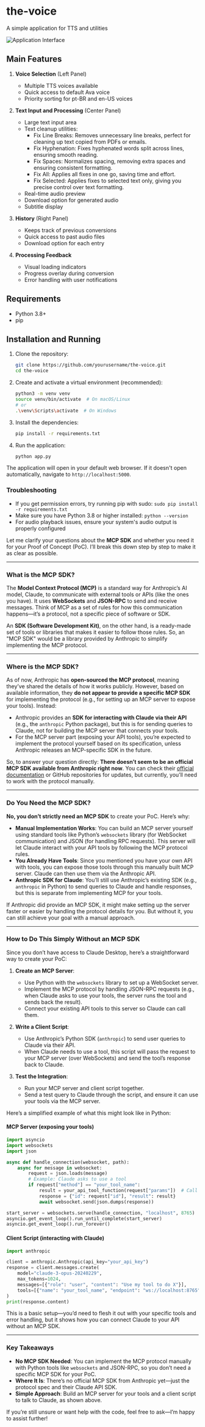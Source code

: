 # the-voice
A simple application for TTS and utilities

![Application Interface](docs/app-interface.png)

## Main Features

1. **Voice Selection** (Left Panel)
   - Multiple TTS voices available
   - Quick access to default Ava voice
   - Priority sorting for pt-BR and en-US voices

2. **Text Input and Processing** (Center Panel)
   - Large text input area
   - Text cleanup utilities:
     - Fix Line Breaks: Removes unnecessary line breaks, perfect for cleaning up text copied from PDFs or emails.
     - Fix Hyphenation: Fixes hyphenated words split across lines, ensuring smooth reading.
     - Fix Spaces: Normalizes spacing, removing extra spaces and ensuring consistent formatting.
     - Fix All: Applies all fixes in one go, saving time and effort.
     - Fix Selected: Applies fixes to selected text only, giving you precise control over text formatting.
   - Real-time audio preview
   - Download option for generated audio
   - Subtitle display

3. **History** (Right Panel)
   - Keeps track of previous conversions
   - Quick access to past audio files
   - Download option for each entry

4. **Processing Feedback**
   - Visual loading indicators
   - Progress overlay during conversion
   - Error handling with user notifications

## Requirements
- Python 3.8+
- pip

## Installation and Running

1. Clone the repository:
    ```sh
    git clone https://github.com/yourusername/the-voice.git
    cd the-voice
    ```

2. Create and activate a virtual environment (recommended):
    ```sh
    python3 -m venv venv
    source venv/bin/activate  # On macOS/Linux
    # or
    .\venv\Scripts\activate  # On Windows
    ```

3. Install the dependencies:
    ```sh
    pip install -r requirements.txt
    ```

4. Run the application:
    ```sh
    python app.py
    ```

The application will open in your default web browser. If it doesn't open automatically, navigate to `http://localhost:5000`.

### Troubleshooting

- If you get permission errors, try running pip with sudo: `sudo pip install -r requirements.txt`
- Make sure you have Python 3.8 or higher installed: `python --version`
- For audio playback issues, ensure your system's audio output is properly configured


Let me clarify your questions about the **MCP SDK** and whether you need it for your Proof of Concept (PoC). I’ll break this down step by step to make it as clear as possible.

---

### What is the MCP SDK?
The **Model Context Protocol (MCP)** is a standard way for Anthropic’s AI model, Claude, to communicate with external tools or APIs (like the ones you have). It uses **WebSockets** and **JSON-RPC** to send and receive messages. Think of MCP as a set of rules for how this communication happens—it’s a protocol, not a specific piece of software or SDK.

An **SDK (Software Development Kit)**, on the other hand, is a ready-made set of tools or libraries that makes it easier to follow those rules. So, an "MCP SDK" would be a library provided by Anthropic to simplify implementing the MCP protocol.

---

### Where is the MCP SDK?
As of now, Anthropic has **open-sourced the MCP protocol**, meaning they’ve shared the details of how it works publicly. However, based on available information, they **do not appear to provide a specific MCP SDK** for implementing the protocol (e.g., for setting up an MCP server to expose your tools). Instead:

- Anthropic provides an **SDK for interacting with Claude via their API** (e.g., the `anthropic` Python package), but this is for sending queries to Claude, not for building the MCP server that connects your tools.
- For the MCP server part (exposing your API tools), you’re expected to implement the protocol yourself based on its specification, unless Anthropic releases an MCP-specific SDK in the future.

So, to answer your question directly: **There doesn’t seem to be an official MCP SDK available from Anthropic right now**. You can check their [official documentation](https://docs.anthropic.com) or GitHub repositories for updates, but currently, you’ll need to work with the protocol manually.

---

### Do You Need the MCP SDK?
**No, you don’t strictly need an MCP SDK** to create your PoC. Here’s why:

- **Manual Implementation Works**: You can build an MCP server yourself using standard tools like Python’s `websockets` library (for WebSocket communication) and JSON (for handling RPC requests). This server will let Claude interact with your API tools by following the MCP protocol rules.
- **You Already Have Tools**: Since you mentioned you have your own API with tools, you can expose those tools through this manually built MCP server. Claude can then use them via the Anthropic API.
- **Anthropic SDK for Claude**: You’ll still use Anthropic’s existing SDK (e.g., `anthropic` in Python) to send queries to Claude and handle responses, but this is separate from implementing MCP for your tools.

If Anthropic did provide an MCP SDK, it might make setting up the server faster or easier by handling the protocol details for you. But without it, you can still achieve your goal with a manual approach.

---

### How to Do This Simply Without an MCP SDK
Since you don’t have access to Claude Desktop, here’s a straightforward way to create your PoC:

1. **Create an MCP Server**:
   - Use Python with the `websockets` library to set up a WebSocket server.
   - Implement the MCP protocol by handling JSON-RPC requests (e.g., when Claude asks to use your tools, the server runs the tool and sends back the result).
   - Connect your existing API tools to this server so Claude can call them.

2. **Write a Client Script**:
   - Use Anthropic’s Python SDK (`anthropic`) to send user queries to Claude via their API.
   - When Claude needs to use a tool, this script will pass the request to your MCP server (over WebSockets) and send the tool’s response back to Claude.

3. **Test the Integration**:
   - Run your MCP server and client script together.
   - Send a test query to Claude through the script, and ensure it can use your tools via the MCP server.

Here’s a simplified example of what this might look like in Python:

#### MCP Server (exposing your tools)
```python
import asyncio
import websockets
import json

async def handle_connection(websocket, path):
    async for message in websocket:
        request = json.loads(message)
        # Example: Claude asks to use a tool
        if request["method"] == "your_tool_name":
            result = your_api_tool_function(request["params"])  # Call your API tool
            response = {"id": request["id"], "result": result}
            await websocket.send(json.dumps(response))

start_server = websockets.serve(handle_connection, "localhost", 8765)
asyncio.get_event_loop().run_until_complete(start_server)
asyncio.get_event_loop().run_forever()
```

#### Client Script (interacting with Claude)
```python
import anthropic

client = anthropic.Anthropic(api_key="your_api_key")
response = client.messages.create(
    model="claude-3-opus-20240229",
    max_tokens=1024,
    messages=[{"role": "user", "content": "Use my tool to do X"}],
    tools=[{"name": "your_tool_name", "endpoint": "ws://localhost:8765"}]
)
print(response.content)
```

This is a basic setup—you’d need to flesh it out with your specific tools and error handling, but it shows how you can connect Claude to your API without an MCP SDK.

---

### Key Takeaways
- **No MCP SDK Needed**: You can implement the MCP protocol manually with Python tools like `websockets` and JSON-RPC, so you don’t need a specific MCP SDK for your PoC.
- **Where It Is**: There’s no official MCP SDK from Anthropic yet—just the protocol spec and their Claude API SDK.
- **Simple Approach**: Build an MCP server for your tools and a client script to talk to Claude, as shown above.

If you’re still unsure or want help with the code, feel free to ask—I’m happy to assist further!
